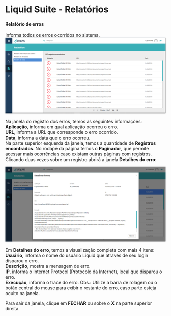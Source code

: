 # Liquid Suite - Relatórios  


#### Relatório de erros  
Informa todos os erros ocorridos no sistema.  
![Relatório de erros](img/042.png)  

Na janela do registro dos erros, temos as seguintes informações:  
**Aplicação**, informa em qual aplicação ocorreu o erro.  
**URL**, informa a URL que corresponde o erro ocorrido.  
**Data**, informa a data que o erro ocorreu.  
Na parte superior esquerda da janela, temos a quantidade de **Registros encontrados**. No rodapé da página temos o **Paginador**, que permite acessar mais ocorrências caso existam outras páginas com registros.  
Clicando duas vezes sobre um registro abrirá a janela **Detalhes do erro**:

![Detalhes do erro](img/043.png)    

Em **Detalhes do erro**, temos a visualização completa com mais 4 itens:  
**Usuário**, informa o nome do usuário Liquid que através de seu login disparou o erro.  
**Descrição**, mostra a mensagem de erro.  
**IP**, informa o Internet Protocol (Protocolo da Internet), local que disparou o erro.  
**Execução**, informa o trace do erro. Obs.: Utilize a barra de rolagem ou o botão central do mouse para exibir o restante do erro, caso parte esteja oculto na janela.  

Para sair da janela, clique em **FECHAR** ou sobre o **X** na parte superior direita.